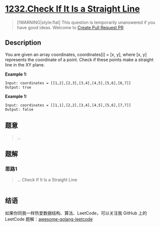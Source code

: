 # [1232.Check If It Is a Straight Line][title]

> [!WARNING|style:flat]
> This question is temporarily unanswered if you have good ideas. Welcome to [Create Pull Request PR](https://github.com/kylesliu/awesome-golang-leetcode)

## Description

You are given an array coordinates, coordinates[i] = [x, y], where [x, y] represents the coordinate of a point. Check if these points make a straight line in the XY plane.

**Example 1:**

```
Input: coordinates = [[1,2],[2,3],[3,4],[4,5],[5,6],[6,7]]
Output: true
```

**Example 1:**

```
Input: coordinates = [[1,1],[2,2],[3,4],[4,5],[5,6],[7,7]]
Output: false
```

## 题意
> ...

## 题解

### 思路1
> ...
Check If It Is a Straight Line
```go
```


## 结语

如果你同我一样热爱数据结构、算法、LeetCode，可以关注我 GitHub 上的 LeetCode 题解：[awesome-golang-leetcode][me]

[title]: https://leetcode.com/problems/check-if-it-is-a-straight-line/
[me]: https://github.com/kylesliu/awesome-golang-leetcode
